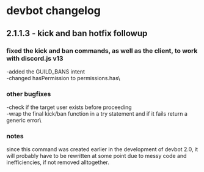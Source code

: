 # devbot changelog
## 2.1.1.3 - kick and ban hotfix followup
### fixed the kick and ban commands, as well as the client, to work with discord.js v13
-added the GUILD_BANS intent\
-changed hasPermission to permissions.has\
### other bugfixes
-check if the target user exists before proceeding\
-wrap the final kick/ban function in a try statement and if it fails return a generic error\
### notes
since this command was created earlier in the development of devbot 2.0, it will probably have to be rewritten at some point due to messy code and inefficiencies, if not removed alltogether.
